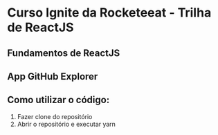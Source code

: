 # Curso Ignite da Rocketeeat - Trilha de ReactJS

## Fundamentos de ReactJS

## App GitHub Explorer

## Como utilizar o código:
1. Fazer clone do repositório
2. Abrir o repositório e executar yarn
